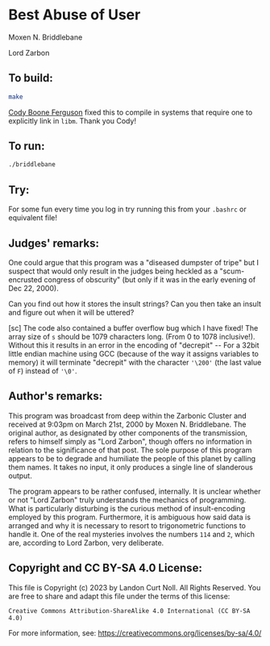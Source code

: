 # Best Abuse of User

Moxen N. Briddlebane  

Lord Zarbon  

## To build:

```sh
make
```

[Cody Boone Ferguson](/winners.html#Cody_Boone_Ferguson) fixed this to compile
in systems that require one to explicitly link in `libm`. Thank you Cody!

## To run:

```sh
./briddlebane
```

## Try:

For some fun every time you log in try running this from your `.bashrc` or
equivalent file!


## Judges' remarks:

One could argue that this program was a "diseased dumpster of tripe"
but I suspect that would only result in the judges being heckled as a
"scum-encrusted congress of obscurity" (but only if it was in the early
evening of Dec 22, 2000).

Can you find out how it stores the insult strings?  Can you then take
an insult and figure out when it will be uttered?

[sc] The code also contained a buffer overflow bug which I have fixed!
The array size of `s` should be 1079 characters long.  (From 0 to 1078
inclusive!).  Without this it results in an error in the encoding of
"decrepit" -- For a 32bit little endian machine using GCC (because of
the way it assigns variables to memory) it will terminate "decrepit"
with the character `'\200'` (the last value of `F`) instead of `'\0'`.

## Author's remarks:

This program was broadcast from deep within the Zarbonic Cluster
and received at 9:03pm on March 21st, 2000 by Moxen N. Briddlebane.
The original author, as designated by other components of the
transmission, refers to himself simply as "Lord Zarbon", though
offers no information in relation to the significance of that
post. The sole purpose of this program appears to be to degrade
and humiliate the people of this planet by calling them names.
It takes no input, it only produces a single line of slanderous output.

The program appears to be rather confused, internally. It is
unclear whether or not "Lord Zarbon" truly understands the
mechanics of programming. What is particularly disturbing is
the curious method of insult-encoding employed by this program.
Furthermore, it is ambiguous how said data is arranged and why
it is necessary to resort to trigonometric functions to handle
it.  One of the real mysteries involves the numbers `114` and
`2`, which are, according to Lord Zarbon, very deliberate.

## Copyright and CC BY-SA 4.0 License:

This file is Copyright (c) 2023 by Landon Curt Noll.  All Rights Reserved.
You are free to share and adapt this file under the terms of this license:

    Creative Commons Attribution-ShareAlike 4.0 International (CC BY-SA 4.0)

For more information, see: https://creativecommons.org/licenses/by-sa/4.0/
